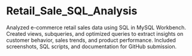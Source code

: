 # Retail_Sale_SQL_Analysis
Analyzed e-commerce retail sales data using SQL in MySQL Workbench. Created views, subqueries, and optimized queries to extract insights on customer behavior, sales trends, and product performance. Included screenshots, SQL scripts, and documentation for GitHub submission.

